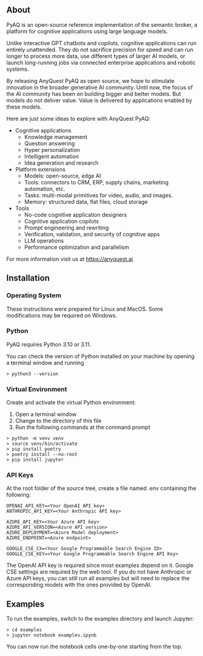 ## About 

PyAQ is an open-source reference implementation of the semantic broker, 
a platform for cognitive applications using large language models. 

Unlike interactive GPT chatbots and copilots, cognitive applications can run entirely unattended. 
They do not sacrifice precision for speed and can run longer to process more data, use different types 
of larger AI models, or launch long-running jobs via connected enterprise applications and robotic systems.

By releasing AnyQuest PyAQ as open source, we hope to stimulate innovation in the broader generative AI community. 
Until now, the focus of the AI community has been on building bigger and better models. 
But models do not deliver value. Value is delivered by applications enabled by these models.

Here are just some ideas to explore with AnyQuest PyAQ:

- Cognitive applications
    - Knowledge management
    - Question answering
    - Hyper personalization
    - Intelligent automation
    - Idea generation and research
- Platform extensions
    - Models: open-source, edge AI
    - Tools: connectors to CRM, ERP, supply chains, marketing automation, etc.
    - Tasks: multi-modal primitives for video, audio, and images.
    - Memory: structured data, flat files, cloud storage
- Tools
    - No-code cognitive application designers
    - Cognitive application copilots
    - Prompt engineering and rewriting
    - Verification, validation, and security of cognitive apps
    - LLM operations
    - Performance optimization and parallelism

For more information visit us at https://anyquest.ai

## Installation 

### Operating System 

These instructions were prepared for Linux and MacOS. Some modifications may be required on Windows.

### Python 

PyAQ requires Python 3.10 or 3.11. 

You can check the version of Python installed on your machine by opening a terminal window 
and running 

```
> python3 --version 
```

### Virtual Environment 

Create and activate the virtual Python environment: 

1. Open a terminal window 
2. Change to the directory of this file 
3. Run the following commands at the command prompt 

```
> python -m venv venv 
> source venv/bin/activate
> pip install poetry 
> poetry install --no-root
> pip install jupyter
```

### API Keys

At the root folder of the source tree, create a file named .env containing the following: 

```
OPENAI_API_KEY=<Your OpenAI API key>
ANTHROPIC_API_KEY=<Your Anthropic API key>

AZURE_API_KEY=<Your Azure API key>
AZURE_API_VERSION=<Azure API version>
AZURE_DEPLOYMENT=<Azure Model deployment>
AZURE_ENDPOINT=<Azure endpoint>

GOOGLE_CSE_CX=<Your Google Programmable Search Engine ID>
GOOGLE_CSE_KEY=<Your Google Programmable Search Engine API Key>
```

The OpenAI API key is required since most examples depend on it. 
Google CSE settings are required by the web tool. 
If you do not have Anthropic or Azure API keys, you can still run all 
examples but will need to replace the corresponding models with the 
ones provided by OpenAI. 

## Examples

To run the examples, switch to the examples directory and launch Jupyter: 

```
> cd examples
> jupyter notebook examples.ipynb 
```

You can now run the notebook cells one-by-one starting from the top. 
